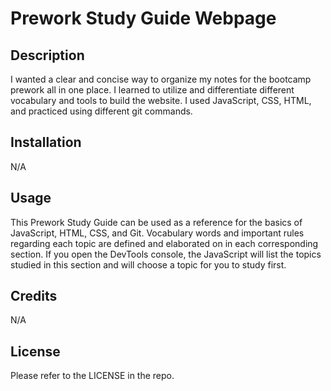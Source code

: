 # Prework Study Guide Webpage

## Description

I wanted a clear and concise way to organize my notes for the bootcamp prework all in one place.
I learned to utilize and differentiate different vocabulary and tools to build the website. 
I used JavaScript, CSS, HTML, and practiced using different git commands.

## Installation
N/A
## Usage

This Prework Study Guide can be used as a reference for the basics of JavaScript, HTML, CSS, and Git. Vocabulary words and important rules regarding each topic are defined and elaborated on in each corresponding section.
If you open the DevTools console, the JavaScript will list the topics studied in this section and will choose a topic for you to study first.



## Credits
N/A

## License

Please refer to the LICENSE in the repo.


